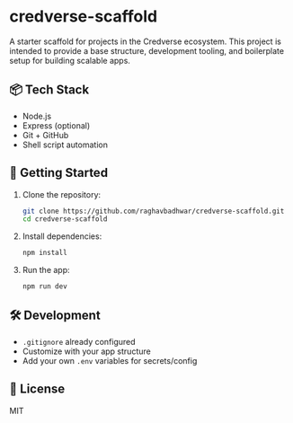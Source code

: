 # credverse-scaffold

A starter scaffold for projects in the Credverse ecosystem. This project is intended to provide a base structure, development tooling, and boilerplate setup for building scalable apps.

## 📦 Tech Stack

- Node.js
- Express (optional)
- Git + GitHub
- Shell script automation

## 🚀 Getting Started

1. Clone the repository:
   ```bash
   git clone https://github.com/raghavbadhwar/credverse-scaffold.git
   cd credverse-scaffold
   ```

2. Install dependencies:
   ```bash
   npm install
   ```

3. Run the app:
   ```bash
   npm run dev
   ```

## 🛠️ Development

- `.gitignore` already configured
- Customize with your app structure
- Add your own `.env` variables for secrets/config

## 📄 License

MIT
